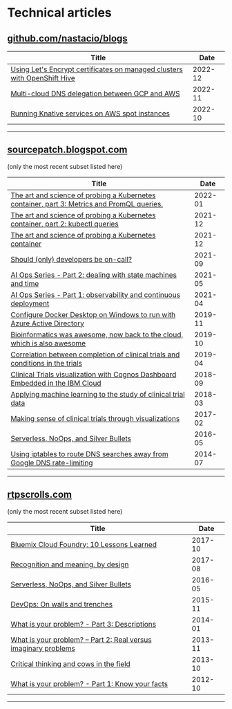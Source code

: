 # Technical articles

## [github.com/nastacio/blogs](https://github.com/nastacio/blogs)

| Title | Date  |
| - | - |
| [Using Let's Encrypt certificates on managed clusters with OpenShift Hive](hive-trusted-api-endpoint/README.md) | 2022-12 |
| [Multi-cloud DNS delegation between GCP and AWS](gcp-dns-aws-route53/README.md) | 2022-11 |
| [Running Knative services on AWS spot instances](knative-interruptible/README.md) | 2022-10 |

---

## [sourcepatch.blogspot.com](https://sourcepatch.blogspot.com)

(only the most recent subset listed here)

| Title | Date |
| - | - |
| [The art and science of probing a Kubernetes container, part 3: Metrics and PromQL queries.](https://sourcepatch.blogspot.com/2022/01/kubernetes-probes-part-3-promql.html) | 2022-01 |
| [The art and science of probing a Kubernetes container, part 2: kubectl queries](https://sourcepatch.blogspot.com/2021/12/6-kubectl-queries-for-validating.html) | 2021-12 |
| [The art and science of probing a Kubernetes container](https://sourcepatch.blogspot.com/2021/12/the-art-and-science-of-probing.html) | 2021-12 |
| [Should (only) developers be on-call?](https://sourcepatch.blogspot.com/2021/09/asking-wrong-question-should-developers.html) | 2021-09 |
| [AI Ops Series - Part 2: dealing with state machines and time](https://sourcepatch.blogspot.com/2021/05/ai-ops-series-part-2-dealing-with-state.html) | 2021-05 |
| [AI Ops Series - Part 1: observability and continuous deployment](https://sourcepatch.blogspot.com/2021/04/ai-ops-series-part-1-observability-and.html) | 2021-04 |
| [Configure Docker Desktop on Windows to run with Azure Active Directory](https://sourcepatch.blogspot.com/2019/11/mounting-volumes-when-using-docker.html) | 2019-11 |
| [Bioinformatics was awesome, now back to the cloud, which is also awesome](https://sourcepatch.blogspot.com/2019/10/bioinformatics-was-awesome-now-back-to.html) | 2019-10 |
| [Correlation between completion of clinical trials and conditions in the trials](https://sourcepatch.blogspot.com/2019/04/correlation-between-completion-of.html) | 2019-04 |
| [Clinical Trials visualization with Cognos Dashboard Embedded in the IBM Cloud](https://sourcepatch.blogspot.com/2018/09/clinical-trials-visualization-with.html) | 2018-09 |
| [Applying machine learning to the study of clinical trial data](https://sourcepatch.blogspot.com/2018/03/applying-machine-learning-on-study-of.html) | 2018-03 |
| [Making sense of clinical trials through visualizations](https://sourcepatch.blogspot.com/2017/02/making-sense-of-clinical-trials-through.html) | 2017-02 |
| [Serverless, NoOps, and Silver Bullets](https://sourcepatch.blogspot.com/2016/05/serverless-no-ops-and-silver-bullets.html) | 2016-05 |
| [Using iptables to route DNS searches away from Google DNS rate-limiting](https://sourcepatch.blogspot.com/2014/07/using-iptables-to-route-dns-searches.html) | 2014-07 |

---

## [rtpscrolls.com](https://rtpscrolls.com)

(only the most recent subset listed here)

| Title | Date |
| - | - |
| [Bluemix Cloud Foundry: 10 Lessons Learned](http://www.rtpscrolls.com/2017/10/bluemix-cloud-foundry-10-lessons-learned.html) | 2017-10 |
| [Recognition and meaning, by design](http://www.rtpscrolls.com/2017/08/engineered-recognition.html) | 2017-08 |
| [Serverless, NoOps, and Silver Bullets](http://www.rtpscrolls.com/2016/05/serverless-noops-and-silver-bullets.html) | 2016-05 |
| [DevOps: On walls and trenches](http://www.rtpscrolls.com/2015/11/devops-on-walls-and-trenches.html) | 2015-11 |
| [What is your problem? - Part 3: Descriptions](http://www.rtpscrolls.com/2014/01/what-is-your-problem-part-3.html) | 2014-01 |
| [What is your problem? – Part 2: Real versus imaginary problems](http://www.rtpscrolls.com/2013/11/what-is-your-problem-part-2.html) | 2013-11 |
| [Critical thinking and cows in the field](http://www.rtpscrolls.com/2013/10/critical-thinking-and-cows-in-field.html) | 2013-10 |
| [What is your problem? - Part 1: Know your facts](http://www.rtpscrolls.com/2012/10/what-is-your-problem-part-1-of-2.html) | 2012-10 |

---
